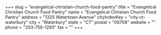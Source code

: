 +++
slug = "evangelical-christian-church-food-pantry"
title = "Evangelical Christian Church Food Pantry"
name = "Evangelical Christian Church Food Pantry"
address = "1325 Watertown Avenue"
cityIndexKey = "city-ct-waterbury"
city = "Waterbury"
state = "CT"
postal = "06708"
website = ""
phone = "203-756-1293"
fax = ""
+++
